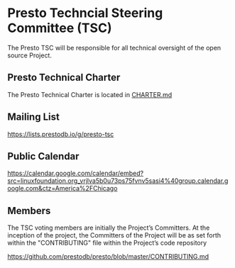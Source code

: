 # Presto Techncial Steering Committee (TSC)

The Presto TSC will be responsible for all technical oversight of the open source Project. 

## Presto Technical Charter

The Presto Technical Charter is located in [CHARTER.md](CHARTER.md)

## Mailing List

https://lists.prestodb.io/g/presto-tsc

## Public Calendar

https://calendar.google.com/calendar/embed?src=linuxfoundation.org_vrjlva5b0u73ps75fvnv5sasi4%40group.calendar.google.com&ctz=America%2FChicago

## Members

The TSC voting members are initially the Project’s Committers. At the inception of the project, the Committers of the Project will be as set forth within the "CONTRIBUTING" file within the Project’s code repository

https://github.com/prestodb/presto/blob/master/CONTRIBUTING.md
